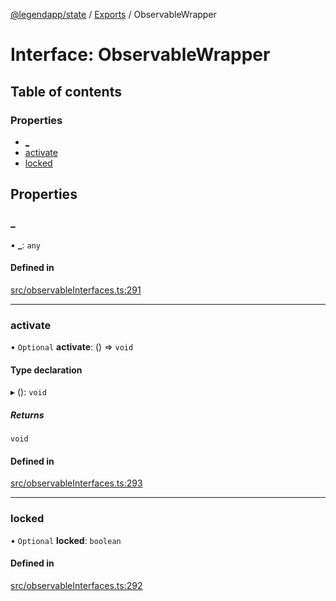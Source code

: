 [@legendapp/state](../README.md) / [Exports](../modules.md) / ObservableWrapper

# Interface: ObservableWrapper

## Table of contents

### Properties

- [\_](ObservableWrapper.md#_)
- [activate](ObservableWrapper.md#activate)
- [locked](ObservableWrapper.md#locked)

## Properties

### \_

• **\_**: `any`

#### Defined in

[src/observableInterfaces.ts:291](https://github.com/LegendApp/legend-state/blob/c6d45b4/src/observableInterfaces.ts#L291)

___

### activate

• `Optional` **activate**: () => `void`

#### Type declaration

▸ (): `void`

##### Returns

`void`

#### Defined in

[src/observableInterfaces.ts:293](https://github.com/LegendApp/legend-state/blob/c6d45b4/src/observableInterfaces.ts#L293)

___

### locked

• `Optional` **locked**: `boolean`

#### Defined in

[src/observableInterfaces.ts:292](https://github.com/LegendApp/legend-state/blob/c6d45b4/src/observableInterfaces.ts#L292)
